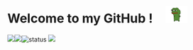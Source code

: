 #  Welcome to my GitHub !　<img alt="GIF" src="https://github.com/suzusou/suzusou/blob/main/pepefrg-4.gif" width="10%" />

  <img align="left" src="https://github-readme-stats.vercel.app/api?username=suzusou&count_private=true&show_icons=true&theme=while" />


  <img align="left" src="https://github-readme-stats.vercel.app/api/top-langs/?username=suzusou&theme=whileshow_icons=ture" />

<img alt="status" src="https://github-profile-summary-cards.vercel.app/api/cards/profile-details?username=suzusou&theme=default" />

 <img src="https://komarev.com/ghpvc/?username=suzusou&color=lightgrey"/>
